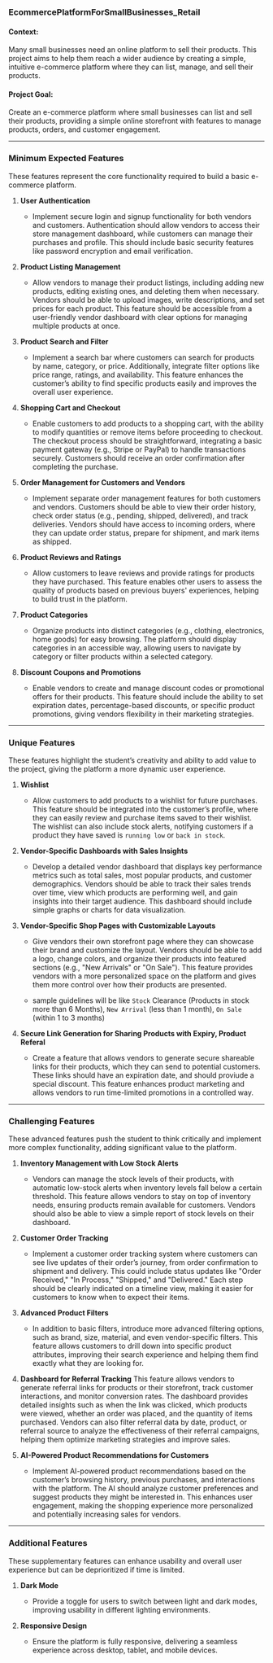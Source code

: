 ### **EcommercePlatformForSmallBusinesses_Retail**

#### Context:

Many small businesses need an online platform to sell their products. This project aims to help them reach a wider audience by creating a simple, intuitive e-commerce platform where they can list, manage, and sell their products.

#### Project Goal:

Create an e-commerce platform where small businesses can list and sell their products, providing a simple online storefront with features to manage products, orders, and customer engagement.

---

### **Minimum Expected Features**

These features represent the core functionality required to build a basic e-commerce platform.

1. **User Authentication**

   - Implement secure login and signup functionality for both vendors and customers. Authentication should allow vendors to access their store management dashboard, while customers can manage their purchases and profile. This should include basic security features like password encryption and email verification.

2. **Product Listing Management**

   - Allow vendors to manage their product listings, including adding new products, editing existing ones, and deleting them when necessary. Vendors should be able to upload images, write descriptions, and set prices for each product. This feature should be accessible from a user-friendly vendor dashboard with clear options for managing multiple products at once.

3. **Product Search and Filter**

   - Implement a search bar where customers can search for products by name, category, or price. Additionally, integrate filter options like price range, ratings, and availability. This feature enhances the customer’s ability to find specific products easily and improves the overall user experience.

4. **Shopping Cart and Checkout**

   - Enable customers to add products to a shopping cart, with the ability to modify quantities or remove items before proceeding to checkout. The checkout process should be straightforward, integrating a basic payment gateway (e.g., Stripe or PayPal) to handle transactions securely. Customers should receive an order confirmation after completing the purchase.

5. **Order Management for Customers and Vendors**

   - Implement separate order management features for both customers and vendors. Customers should be able to view their order history, check order status (e.g., pending, shipped, delivered), and track deliveries. Vendors should have access to incoming orders, where they can update order status, prepare for shipment, and mark items as shipped.

6. **Product Reviews and Ratings**

   - Allow customers to leave reviews and provide ratings for products they have purchased. This feature enables other users to assess the quality of products based on previous buyers' experiences, helping to build trust in the platform.

7. **Product Categories**

   - Organize products into distinct categories (e.g., clothing, electronics, home goods) for easy browsing. The platform should display categories in an accessible way, allowing users to navigate by category or filter products within a selected category.

8. **Discount Coupons and Promotions**
   - Enable vendors to create and manage discount codes or promotional offers for their products. This feature should include the ability to set expiration dates, percentage-based discounts, or specific product promotions, giving vendors flexibility in their marketing strategies.

---

### **Unique Features**

These features highlight the student’s creativity and ability to add value to the project, giving the platform a more dynamic user experience.

1. **Wishlist**

   - Allow customers to add products to a wishlist for future purchases. This feature should be integrated into the customer’s profile, where they can easily review and purchase items saved to their wishlist. The wishlist can also include stock alerts, notifying customers if a product they have saved is `running low` or `back in stock`.

2. **Vendor-Specific Dashboards with Sales Insights**

   - Develop a detailed vendor dashboard that displays key performance metrics such as total sales, most popular products, and customer demographics. Vendors should be able to track their sales trends over time, view which products are performing well, and gain insights into their target audience. This dashboard should include simple graphs or charts for data visualization.

3. **Vendor-Specific Shop Pages with Customizable Layouts**

   - Give vendors their own storefront page where they can showcase their brand and customize the layout. Vendors should be able to add a logo, change colors, and organize their products into featured sections (e.g., "New Arrivals" or "On Sale"). This feature provides vendors with a more personalized space on the platform and gives them more control over how their products are presented.

   - sample guidelines will be like `Stock` Clearance (Products in stock more than 6 Months), `New Arrival` (less than 1 month), `On Sale` (within 1 to 3 months)

4. **Secure Link Generation for Sharing Products with Expiry, Product Referal**

   - Create a feature that allows vendors to generate secure shareable links for their products, which they can send to potential customers. These links should have an expiration date, and should proviude a special discount. This feature enhances product marketing and allows vendors to run time-limited promotions in a controlled way.

---

### **Challenging Features**

These advanced features push the student to think critically and implement more complex functionality, adding significant value to the platform.

1. **Inventory Management with Low Stock Alerts**

   - Vendors can manage the stock levels of their products, with automatic low-stock alerts when inventory levels fall below a certain threshold. This feature allows vendors to stay on top of inventory needs, ensuring products remain available for customers. Vendors should also be able to view a simple report of stock levels on their dashboard.

2. **Customer Order Tracking**

   - Implement a customer order tracking system where customers can see live updates of their order’s journey, from order confirmation to shipment and delivery. This could include status updates like "Order Received," "In Process," "Shipped," and "Delivered." Each step should be clearly indicated on a timeline view, making it easier for customers to know when to expect their items.

3. **Advanced Product Filters**

   - In addition to basic filters, introduce more advanced filtering options, such as brand, size, material, and even vendor-specific filters. This feature allows customers to drill down into specific product attributes, improving their search experience and helping them find exactly what they are looking for.

4. **Dashboard for Referral Tracking**
   This feature allows vendors to generate referral links for products or their storefront, track customer interactions, and monitor conversion rates. The dashboard provides detailed insights such as when the link was clicked, which products were viewed, whether an order was placed, and the quantity of items purchased. Vendors can also filter referral data by date, product, or referral source to analyze the effectiveness of their referral campaigns, helping them optimize marketing strategies and improve sales.
5. **AI-Powered Product Recommendations for Customers**
   - Implement AI-powered product recommendations based on the customer’s browsing history, previous purchases, and interactions with the platform. The AI should analyze customer preferences and suggest products they might be interested in. This enhances user engagement, making the shopping experience more personalized and potentially increasing sales for vendors.

---

### **Additional Features**

These supplementary features can enhance usability and overall user experience but can be deprioritized if time is limited.

1. **Dark Mode**

   - Provide a toggle for users to switch between light and dark modes, improving usability in different lighting environments.

2. **Responsive Design**
   - Ensure the platform is fully responsive, delivering a seamless experience across desktop, tablet, and mobile devices.
